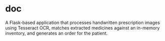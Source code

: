 # doc
A Flask-based application that processes handwritten prescription images using Tesseract OCR, matches extracted medicines against an in-memory inventory, and generates an order for the patient.
